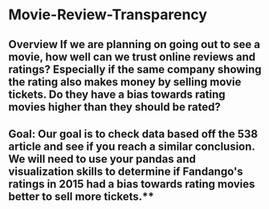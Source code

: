 # Movie-Review-Transparency
## Overview  If we are planning on going out to see a movie, how well can we trust online reviews and ratings? **Especially** if the same company showing the rating **also** makes money by selling movie tickets. Do they have a bias towards rating movies higher than they should be rated?  


## Goal: Our goal is to check data based off the 538 article and see if you reach a similar conclusion. We will need to use your pandas and visualization skills to determine if Fandango's ratings in 2015 had a bias towards rating movies better to sell more tickets.**
